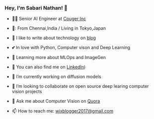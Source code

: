 ### Hey, I'm Sabari Nathan! 👋

- :technologist: Senior AI Engineer at [Couger Inc](https://github.com/couger-inc)
- 🏯: From Chennai,India / Living in Tokyo,Japan
- :notebook: I like to write about technology on [blog](https://computervisiontoml.wordpress.com/)
- :two_hearts: In love with Python, Computer vison and Deep Learning
- :seedling: Learning more about MLOps and ImageGen
- :handshake: You can also find me on [LinkedIn](https://www.linkedin.com/in/sabari-nathan-653a8735/))

- 🔭 I’m currently working on diffusion models
- 👯 I’m looking to collaborate on open source deep learing computer vision projects
- 💬 Ask me about Computer Vision on [Quora](https://www.quora.com/profile/Sabari-Nathan-4)
- 📫 How to reach me: wixblogger2017@gmail.com
